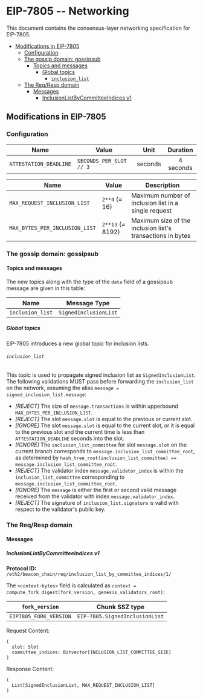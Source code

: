 # EIP-7805 -- Networking

This document contains the consensus-layer networking specification for
EIP-7805.

<!-- mdformat-toc start --slug=github --no-anchors --maxlevel=6 --minlevel=2 -->

- [Modifications in EIP-7805](#modifications-in-eip-7805)
  - [Configuration](#configuration)
  - [The gossip domain: gossipsub](#the-gossip-domain-gossipsub)
    - [Topics and messages](#topics-and-messages)
      - [Global topics](#global-topics)
        - [`inclusion_list`](#inclusion_list)
  - [The Req/Resp domain](#the-reqresp-domain)
    - [Messages](#messages)
      - [InclusionListByCommitteeIndices v1](#inclusionlistbycommitteeindices-v1)

<!-- mdformat-toc end -->

## Modifications in EIP-7805

### Configuration

| Name                   | Value                   |  Unit   | Duration  |
| ---------------------- | ----------------------- | :-----: | :-------: |
| `ATTESTATION_DEADLINE` | `SECONDS_PER_SLOT // 3` | seconds | 4 seconds |

| Name                           | Value            | Description                                                |
| ------------------------------ | ---------------- | ---------------------------------------------------------- |
| `MAX_REQUEST_INCLUSION_LIST`   | `2**4` (= 16)    | Maximum number of inclusion list in a single request       |
| `MAX_BYTES_PER_INCLUSION_LIST` | `2**13` (= 8192) | Maximum size of the inclusion list's transactions in bytes |

### The gossip domain: gossipsub

#### Topics and messages

The new topics along with the type of the `data` field of a gossipsub message
are given in this table:

| Name             | Message Type          |
| ---------------- | --------------------- |
| `inclusion_list` | `SignedInclusionList` |

##### Global topics

EIP-7805 introduces a new global topic for inclusion lists.

###### `inclusion_list`

This topic is used to propagate signed inclusion list as `SignedInclusionList`.
The following validations MUST pass before forwarding the `inclusion_list` on
the network, assuming the alias `message = signed_inclusion_list.message`:

- _[REJECT]_ The size of `message.transactions` is within upperbound
  `MAX_BYTES_PER_INCLUSION_LIST`.
- _[REJECT]_ The slot `message.slot` is equal to the previous or current slot.
- _[IGNORE]_ The slot `message.slot` is equal to the current slot, or it is
  equal to the previous slot and the current time is less than
  `ATTESTATION_DEADLINE` seconds into the slot.
- _[IGNORE]_ The `inclusion_list_committee` for slot `message.slot` on the
  current branch corresponds to `message.inclusion_list_committee_root`, as
  determined by
  `hash_tree_root(inclusion_list_committee) == message.inclusion_list_committee_root`.
- _[REJECT]_ The validator index `message.validator_index` is within the
  `inclusion_list_committee` corresponding to
  `message.inclusion_list_committee_root`.
- _[IGNORE]_ The `message` is either the first or second valid message received
  from the validator with index `message.validator_index`.
- _[REJECT]_ The signature of `inclusion_list.signature` is valid with respect
  to the validator's public key.

### The Req/Resp domain

#### Messages

##### InclusionListByCommitteeIndices v1

**Protocol ID:** `/eth2/beacon_chain/req/inclusion_list_by_committee_indices/1/`

The `<context-bytes>` field is calculated as
`context = compute_fork_digest(fork_version, genesis_validators_root)`:

<!-- eth2spec: skip -->

| `fork_version`         | Chunk SSZ type                 |
| ---------------------- | ------------------------------ |
| `EIP7805_FORK_VERSION` | `EIP-7805.SignedInclusionList` |

Request Content:

```
(
  slot: Slot
  committee_indices: Bitvector[INCLUSION_LIST_COMMITTEE_SIZE]
)
```

Response Content:

```
(
  List[SignedInclusionList, MAX_REQUEST_INCLUSION_LIST]
)
```
